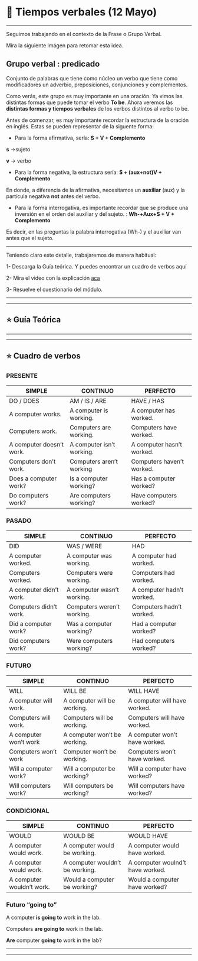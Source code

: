 # :book: Tiempos verbales (12 Mayo)

---

Seguimos trabajando en el contexto de la Frase o Grupo Verbal.

Mira la siguiente imágen para retomar esta idea.

## Grupo verbal : predicado

Conjunto de palabras que tiene como núcleo un verbo que tiene como modificadores un adverbio, preposiciones, conjunciones y complementos.

Como verás, este grupo es muy importante en una oración. Ya vimos las distintas formas que puede tomar el verbo **To be**. Ahora veremos las **distintas formas y tiempos verbales** de los verbos distintos al verbo to be.

Antes de comenzar, es muy importante recordar la estructura de la oración en inglés. Estas se pueden representar de la siguente forma:

- Para la forma afirmativa, sería: **S + V + Complemento**

**s** ->sujeto

**v** -> verbo

- Para la forma negativa, la estructura sería: **S + (aux+not)V + Complemento**

En donde, a diferencia de la afirmativa, necesitamos un **auxiliar** (aux) y la partícula negativa **not** antes del verbo.

- Para la forma interrogativa, es importante recordar que se produce una inversión en el orden del auxiliar y del sujeto. : **Wh-+Aux+S + V + Complemento**

Es decir, en las preguntas la palabra interrogativa (Wh-) y el auxiliar van antes que el sujeto.

---

Teniendo claro este detalle, trabajaremos de manera habitual:

1- Descarga la Guía teórica. Y puedes encontrar un cuadro de verbos aquí

2- Mira el video con la explicación [aca](http://campus.frsr.utn.edu.ar/moodle/pluginfile.php/65789/mod_page/content/6/5-%20Tiempos%20Verbales.mp4)

3- Resuelve el cuestionario del módulo.

---
---

## :star: Guía Teórica



---
---

## :star: Cuadro de verbos

### PRESENTE

| SIMPLE | CONTINUO | PERFECTO |
| ------ | -------- | -------- |
| DO / DOES | AM / IS / ARE | HAVE / HAS |
| A computer works. | A computer is working. | A computer has worked. |
| Computers work. | Computers are working. | Computers have worked. |
| A computer doesn’t work. | A computer isn’t working. | A computer hasn’t worked.|
| Computers don’t work. | Computers aren’t working | Computers haven’t worked. |
| Does a computer work? | Is a computer working? | Has a computer worked? |
| Do computers work? | Are computers working? | Have computers worked? |


###  PASADO

| SIMPLE | CONTINUO | PERFECTO |
| ------ | -------- | -------- |
| DID | WAS / WERE  | HAD |
| A computer worked. | A computer was working. | A computer had worked. |
| Computers worked.| Computers were working. | Computers had worked.|
| A computer didn’t work. | A computer wasn’t working. | A computer hadn’t worked. |
| Computers didn’t work.| Computers weren’t working. | Computers hadn’t worked.|
| Did a computer work? | Was a computer working? | Had a computer worked? |
| Did computers work?| Were computers working? | Had computers worked?|


### FUTURO

| SIMPLE | CONTINUO | PERFECTO |
| ------ | -------- | -------- |
| WILL | WILL BE | WILL HAVE |
| A computer will work. | A computer will be working. | A computer will have worked. |
| Computers will work.| Computers will be working.| Computers will have worked.|
| A computer won’t work | A computer won’t be working. | A computer won’t have worked. |
| Computers won’t work | Computer won’t be working. | Computers won’t have worked. |
| Will a computer work? | Will a computer be working? | Will a computer have worked? |
| Will computers work? | Will computers be working? | Will computers have worked? |


###  CONDICIONAL

| SIMPLE | CONTINUO | PERFECTO |
| ------ | -------- | -------- |
| WOULD | WOULD BE | WOULD HAVE |
| A computer would work. | A computer would be working. | A computer would have worked. |
| A computer would work. | A computer wouldn’t be working. | A computer woulnd’t have worked. |
| A computer wouldn’t work. | Would a computer be working? | Would a computer have worked? |



### Futuro “going to”

A computer **is going to** work in the lab.

Computers **are going to** work in the lab.

**Are** computer **going to** work in the lab?

---
---
